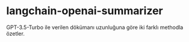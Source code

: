 # langchain-openai-summarizer

GPT-3.5-Turbo ile verilen dökümanı uzunluğuna göre iki farklı methodla özetler.
